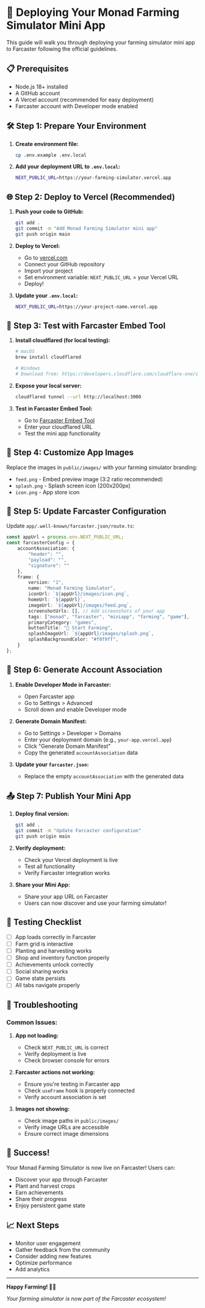 # 🚀 Deploying Your Monad Farming Simulator Mini App

This guide will walk you through deploying your farming simulator mini app to Farcaster following the official guidelines.

## 📋 Prerequisites

- Node.js 18+ installed
- A GitHub account
- A Vercel account (recommended for easy deployment)
- Farcaster account with Developer mode enabled

## 🛠️ Step 1: Prepare Your Environment

1. **Create environment file:**
   ```bash
   cp .env.example .env.local
   ```

2. **Add your deployment URL to `.env.local`:**
   ```bash
   NEXT_PUBLIC_URL=https://your-farming-simulator.vercel.app
   ```

## 🌐 Step 2: Deploy to Vercel (Recommended)

1. **Push your code to GitHub:**
   ```bash
   git add .
   git commit -m "Add Monad Farming Simulator mini app"
   git push origin main
   ```

2. **Deploy to Vercel:**
   - Go to [vercel.com](https://vercel.com)
   - Connect your GitHub repository
   - Import your project
   - Set environment variable: `NEXT_PUBLIC_URL` = your Vercel URL
   - Deploy!

3. **Update your `.env.local`:**
   ```bash
   NEXT_PUBLIC_URL=https://your-project-name.vercel.app
   ```

## 🧪 Step 3: Test with Farcaster Embed Tool

1. **Install cloudflared (for local testing):**
   ```bash
   # macOS
   brew install cloudflared
   
   # Windows
   # Download from: https://developers.cloudflare.com/cloudflare-one/connections/connect-networks/downloads/
   ```

2. **Expose your local server:**
   ```bash
   cloudflared tunnel --url http://localhost:3000
   ```

3. **Test in Farcaster Embed Tool:**
   - Go to [Farcaster Embed Tool](https://warpcast.com/~/developers/mini-apps/embed)
   - Enter your cloudflared URL
   - Test the mini app functionality

## 🎨 Step 4: Customize App Images

Replace the images in `public/images/` with your farming simulator branding:

- `feed.png` - Embed preview image (3:2 ratio recommended)
- `splash.png` - Splash screen icon (200x200px)
- `icon.png` - App store icon

## 📱 Step 5: Update Farcaster Configuration

Update `app/.well-known/farcaster.json/route.ts`:

```typescript
const appUrl = process.env.NEXT_PUBLIC_URL;
const farcasterConfig = {
    accountAssociation: {
        "header": "",
        "payload": "",
        "signature": ""
    },
    frame: {
        version: "1",
        name: "Monad Farming Simulator",
        iconUrl: `${appUrl}/images/icon.png`,
        homeUrl: `${appUrl}`,
        imageUrl: `${appUrl}/images/feed.png`,
        screenshotUrls: [], // Add screenshots of your app
        tags: ["monad", "farcaster", "miniapp", "farming", "game"],
        primaryCategory: "games",
        buttonTitle: "🌾 Start Farming",
        splashImageUrl: `${appUrl}/images/splash.png`,
        splashBackgroundColor: "#f0f9ff",
    }
};
```

## 🔐 Step 6: Generate Account Association

1. **Enable Developer Mode in Farcaster:**
   - Open Farcaster app
   - Go to Settings > Advanced
   - Scroll down and enable Developer mode

2. **Generate Domain Manifest:**
   - Go to Settings > Developer > Domains
   - Enter your deployment domain (e.g., `your-app.vercel.app`)
   - Click "Generate Domain Manifest"
   - Copy the generated `accountAssociation` data

3. **Update your `farcaster.json`:**
   - Replace the empty `accountAssociation` with the generated data

## 📤 Step 7: Publish Your Mini App

1. **Deploy final version:**
   ```bash
   git add .
   git commit -m "Update Farcaster configuration"
   git push origin main
   ```

2. **Verify deployment:**
   - Check your Vercel deployment is live
   - Test all functionality
   - Verify Farcaster integration works

3. **Share your Mini App:**
   - Share your app URL on Farcaster
   - Users can now discover and use your farming simulator!

## 🎯 Testing Checklist

- [ ] App loads correctly in Farcaster
- [ ] Farm grid is interactive
- [ ] Planting and harvesting works
- [ ] Shop and inventory function properly
- [ ] Achievements unlock correctly
- [ ] Social sharing works
- [ ] Game state persists
- [ ] All tabs navigate properly

## 🐛 Troubleshooting

### Common Issues:

1. **App not loading:**
   - Check `NEXT_PUBLIC_URL` is correct
   - Verify deployment is live
   - Check browser console for errors

2. **Farcaster actions not working:**
   - Ensure you're testing in Farcaster app
   - Check `useFrame` hook is properly connected
   - Verify account association is set

3. **Images not showing:**
   - Check image paths in `public/images/`
   - Verify image URLs are accessible
   - Ensure correct image dimensions

## 🎉 Success!

Your Monad Farming Simulator is now live on Farcaster! Users can:

- Discover your app through Farcaster
- Plant and harvest crops
- Earn achievements
- Share their progress
- Enjoy persistent game state

## 📈 Next Steps

- Monitor user engagement
- Gather feedback from the community
- Consider adding new features
- Optimize performance
- Add analytics

---

**Happy Farming! 🌾🚜**

*Your farming simulator is now part of the Farcaster ecosystem!* 